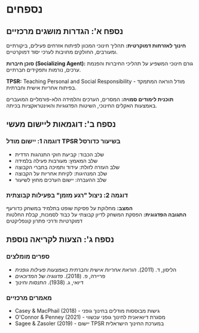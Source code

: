 # נספחים

## נספח א': הגדרות מושגים מרכזיים

**חינוך לאזרחות דמוקרטית:** תהליך חינוכי המכוון לפיתוח אזרחים פעילים, ביקורתיים ומעורבים, החולקים מחויבות לערכי יסוד דמוקרטיים.

**סוכן חיברות (Socializing Agent):** גורם חינוכי המשפיע על תהליכי החיברות והפנמת ערכים, נורמות ותפקידים חברתיים.

**TPSR:** Teaching Personal and Social Responsibility - מודל הוראה המתמקד בפיתוח אחריות אישית וחברתית.

**תוכנית לימודים סמויה:** המסרים, הערכים והלמידה הלא-פורמליים המועברים באמצעות האקלים החינוכי, השיטות הפדגוגיות והאינטראקציות בכיתה.

## נספח ב': דוגמאות ליישום מעשי

### דוגמה 1: יישום מודל TPSR בשיעור כדורסל
- שלב הכבוד: קביעת חוקי התנהגות הדדית
- שלב המאמץ: מעורבות פעילה בלמידה
- שלב העזרה לזולת: עידוד ותמיכה בחברי הקבוצה
- שלב המנהיגות: לקיחת אחריות על הקבוצה
- שלב ההעברה: יישום הערכים מחוץ לשיעור

### דוגמה 2: ניצול "רגע מזמן" בפעילות קבוצתית
**המצב:** מחלוקת על פסיקת שופט בתלמיד במשחק כדורעף  
**התגובה הפדגוגית:** הפסקת המשחק לדיון קבוצתי על כבוד לסמכות, קבלת החלטות דמוקרטיות ודרכי פתרון קונפליקטים

## נספח ג': הצעות לקריאה נוספת

### ספרים מומלצים
- הליסון, ד. (2011). *הוראת אחריות אישית וחברתית באמצעות פעילות גופנית*
- פריירה, פ. (2018). *פדגוגיה של המדוכאים*
- דיואי, ג. (1938). *התנסות וחינוך*

### מאמרים מרכזיים
- Casey & MacPhail (2018) - גישות מבוססות מודלים בחינוך גופני
- O'Connor & Penney (2021) - מסגרת דיואיאנית לחינוך גופני עכשווי
- Sagee & Zasoler (2019) - יישום TPSR במערכת החינוך הישראלית
